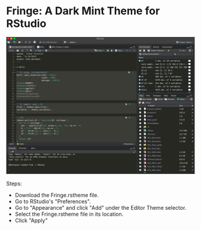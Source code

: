 # Fringe: A Dark Mint Theme for RStudio

![Mint Theme](https://raw.githubusercontent.com/eviolette/RStudioThemes/master/Fringe/Fringe.png "Fringe")

Steps:
- Download the Fringe.rstheme file.
- Go to RStudio's "Preferences". 
- Go to "Appearance" and click "Add" under the Editor Theme selector.
- Select the Fringe.rstheme file in its location.
- Click "Apply"
